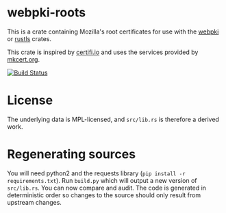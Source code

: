# webpki-roots
This is a crate containing Mozilla's root certificates for use with
the [webpki](https://github.com/briansmith/webpki) or
[rustls](https://github.com/ctz/rustls) crates.

This crate is inspired by [certifi.io](https://certifi.io/en/latest/) and
uses the services provided by [mkcert.org](https://mkcert.org/).

[![Build Status](https://travis-ci.org/ctz/rustls.svg?branch=master)](https://travis-ci.org/ctz/rustls)

# License
The underlying data is MPL-licensed, and `src/lib.rs`
is therefore a derived work.

# Regenerating sources
You will need python2 and the requests library (`pip install -r requirements.txt`).
Run `build.py` which will output a new version of `src/lib.rs`.  You can now
compare and audit.  The code is generated in deterministic order so changes
to the source should only result from upstream changes.
